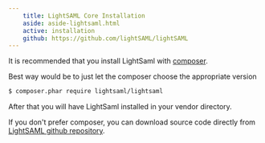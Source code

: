```yaml
---
    title: LightSAML Core Installation
    aside: aside-lightsaml.html
    active: installation
    github: https://github.com/lightSAML/lightSAML
---
```



It is recommended that you install LightSaml with [composer](https://getcomposer.org/).

Best way would be to just let the composer choose the appropriate version

```bash
$ composer.phar require lightsaml/lightsaml
```

After that you will have LightSaml installed in your vendor directory.

If you don't prefer composer, you can download source code directly from
[LightSAML github repository](https://github.com/lightSAML/lightSAML).
